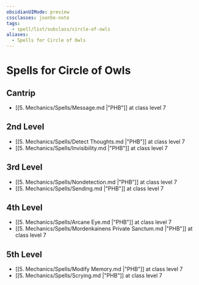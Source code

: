 ```yaml
---
obsidianUIMode: preview
cssclasses: json5e-note
tags:
  - spell/list/subclass/circle-of-owls
aliases:
  - Spells for Circle of Owls
---
```

# Spells for Circle of Owls

## Cantrip

- [[5. Mechanics/Spells/Message.md \|"PHB"]] at class level 7

## 2nd Level

- [[5. Mechanics/Spells/Detect Thoughts.md \|"PHB"]] at class level 7
- [[5. Mechanics/Spells/Invisibility.md \|"PHB"]] at class level 7

## 3rd Level

- [[5. Mechanics/Spells/Nondetection.md \|"PHB"]] at class level 7
- [[5. Mechanics/Spells/Sending.md \|"PHB"]] at class level 7

## 4th Level

- [[5. Mechanics/Spells/Arcane Eye.md \|"PHB"]] at class level 7
- [[5. Mechanics/Spells/Mordenkainens Private Sanctum.md \|"PHB"]] at class level 7

## 5th Level

- [[5. Mechanics/Spells/Modify Memory.md \|"PHB"]] at class level 7
- [[5. Mechanics/Spells/Scrying.md \|"PHB"]] at class level 7
